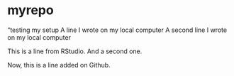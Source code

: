 # myrepo
“testing my setup
A line I wrote on my local computer
A second line I wrote on my local computer

This is a line from RStudio.
And a second one.

Now, this is a line added on Github.
